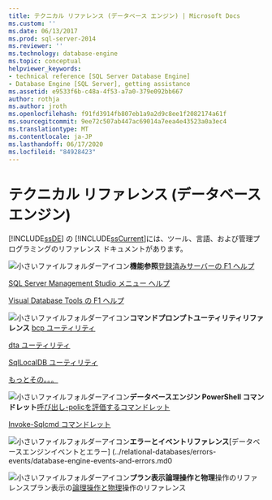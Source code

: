 ```yaml
---
title: テクニカル リファレンス (データベース エンジン) | Microsoft Docs
ms.custom: ''
ms.date: 06/13/2017
ms.prod: sql-server-2014
ms.reviewer: ''
ms.technology: database-engine
ms.topic: conceptual
helpviewer_keywords:
- technical reference [SQL Server Database Engine]
- Database Engine [SQL Server], getting assistance
ms.assetid: e9533f6b-c48a-4f53-a7a0-379e092bb667
author: rothja
ms.author: jroth
ms.openlocfilehash: f91fd3914fb807eb1a9a2d9c8ee1f2082174a61f
ms.sourcegitcommit: 9ee72c507ab447ac69014a7eea4e43523a0a3ec4
ms.translationtype: MT
ms.contentlocale: ja-JP
ms.lasthandoff: 06/17/2020
ms.locfileid: "84928423"
---
```

# <a name="technical-reference-database-engine"></a>テクニカル リファレンス (データベース エンジン)
  [!INCLUDE[ssDE](../includes/ssde-md.md)] の [!INCLUDE[ssCurrent](../includes/sscurrent-md.md)]には、ツール、言語、および管理プログラミングのリファレンス ドキュメントがあります。

 ![小さいファイルフォルダーアイコン](../../2014/integration-services/media/filefolder-small.gif "小さいファイル フォルダー アイコン")**機能参照**[登録済みサーバーの F1 ヘルプ](../ssms/register-servers/registered-servers-f1-help.md)

 [SQL Server Management Studio メニュー ヘルプ](../ssms/menu-help/sql-server-management-studio-menu-help.md)

 [Visual Database Tools の F1 ヘルプ](../ssms/visual-db-tools/visual-database-tools-f1-help.md)

 ![小さいファイルフォルダーアイコン](../../2014/integration-services/media/filefolder-small.gif "小さいファイル フォルダー アイコン")**コマンドプロンプトユーティリティリファレンス** [bcp ユーティリティ](../tools/bcp-utility.md)

 [dta ユーティリティ](../tools/dta/dta-utility.md)

 [SqlLocalDB ユーティリティ](../tools/sqllocaldb-utility.md)

 [もっとその。。。](../tools/command-prompt-utility-reference-database-engine.md)

 ![小さいファイルフォルダーアイコン](../../2014/integration-services/media/filefolder-small.gif "小さいファイル フォルダー アイコン")**データベースエンジン PowerShell コマンドレット**[呼び出し-policを評価するコマンドレット](../../2014/database-engine/invoke-policyevaluation-cmdlet.md)

 [Invoke-Sqlcmd コマンドレット](../../2014/database-engine/invoke-sqlcmd-cmdlet.md)

 ![小さいファイルフォルダーアイコン](../../2014/integration-services/media/filefolder-small.gif "小さいファイル フォルダー アイコン")**エラーとイベントリファレンス**[データベースエンジンイベントとエラー] (../relational-databases/errors-events/database-engine-events-and-errors.md0

 ![小さいファイルフォルダーアイコン](../../2014/integration-services/media/filefolder-small.gif "小さいファイル フォルダー アイコン")**プラン表示論理操作と物理**操作のリファレンスプラン表示の[論理操作と物理](../relational-databases/showplan-logical-and-physical-operators-reference.md)操作のリファレンス


